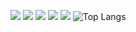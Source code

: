 ![](http://github-profile-summary-cards.vercel.app/api/cards/profile-details?username=caesar44-dev&theme=dark)
![](http://github-profile-summary-cards.vercel.app/api/cards/repos-per-language?username=caesar44-dev&theme=dark)
![](http://github-profile-summary-cards.vercel.app/api/cards/most-commit-language?username=caesar44-dev&theme=dark)
![](http://github-profile-summary-cards.vercel.app/api/cards/stats?username=caesar44-dev&theme=dark)
![](http://github-profile-summary-cards.vercel.app/api/cards/productive-time?username=caesar44-dev&theme=dark&utcOffset=8)
![Top Langs](https://github-readme-stats.vercel.app/api/top-langs/?username=caesar44-dev&layout=compact)

